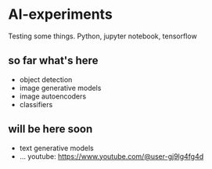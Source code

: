 # AI-experiments
Testing some things. Python, jupyter notebook, tensorflow

## so far what's here
- object detection
- image generative models
- image autoencoders
- classifiers

## will be here soon
- text generative models
- ...
youtube: https://www.youtube.com/@user-gj9lg4fg4d
  
